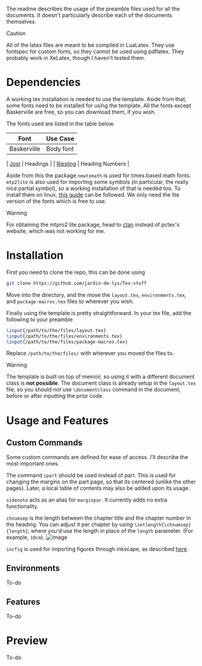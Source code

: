 The readme describes the usage of the preamble files used for all the documents. It doesn't particularly
describe each of the documents themselves. 

> [!Caution]
> All of the latex files are meant to be compiled in LuaLatex. They use fontspec for custom fonts, so they cannot be used using pdflatex.
> They probably work in XeLatex, though I haven't tested them.

# Dependencies

A working tex installation is needed to use the template. Aside from that, some fonts need to be installed
for using the template. All the fonts except Baskerville are free, so you can download them, if you wish.

The fonts used are listed in the table below.

| Font        | Use Case         |
|-------------|------------------|
| Baskerville | Body font        |

| [Jost](https://indestructibletype.com/Jost.html)        | Headings         |
| [Riesling](https://www.dafont.com/riesling.font)    | Heading Numbers  |


Aside from this the package `newtxmath` is used for times based math fonts. `mtp2lite` is also used for importing some symbols (in particular, 
the really nice partial symbol), so a working installation of that is needed too. To install them on linux, [this guide](https://github.com/jamespfennell/mathtime-installer) 
can be followed. We only need the lite version of the fonts which is free to use.

> [!Warning]
> For obtaining the mtpro2 lite package, head to [ctan](https://ctan.org/pkg/mtp2lite) instead of pctex's website, which was not working for me.

# Installation

First you need to clone the repo, this can be done using

```bash
git clone https://github.com/jardin-de-lys/Tex-stuff
```

Move into the directory, and the move the `layout.tex`, `environments.tex`, and `package-macros.tex` files to
wherever you wish.

Finally using the template is pretty straightforward. In your tex file, add the following to your preamble

```tex
\input{/path/to/the/files/layout.tex}
\input{/path/to/the/files/environments.tex}
\input{/path/to/the/files/package-macros.tex}
```

Replace `/path/to/the/files/` with wherever you moved the files to.

> [!Warning]
> The template is built on top of memoir, so using it with a different document class is **not possible**. The document class is already
> setup in the `layout.tex` file, so you should not use `\documentclass` command in the document, before or after inputting the prior
> code.

# Usage and Features

## Custom Commands

Some custom commands are defined for ease of access. I'll describe the most important ones. 

The command `spart` should be used instead of part. This is used for changing the margins on the part page, so that its centered (unlike the other pages).
Later, a local table of contents may also be added upon its usage.

`sidenote` acts as an alias for `marginpar`. It currently adds no extra functionality.

`chnumsep` is the length between the chapter title and the chapter number in the heading. You can adjust it per chapter by using
`\setlength{\chnumsep}{length}`, where you'd use the length in place of the `length` parameter. (For example, `10cm`).
![image](https://github.com/user-attachments/assets/e71180b9-ba81-46c4-bafc-cd26180835e1)

`incfig` is used for importing figures through inkscape, as described [here](https://castel.dev/post/lecture-notes-2/).

## Environments

To-do

## Features

To-do

# Preview

To-do
